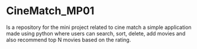 # CineMatch_MP01
Is a repository for the mini project related to cine match a simple application made using python where users can search, sort, delete, add movies and also recommend top N movies based on the rating.
